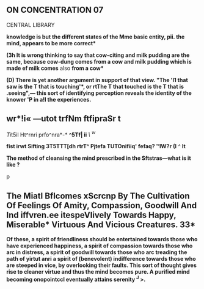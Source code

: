 ## **ON CONCENTRATION 07**

CENTRAL LIBRARY

**knowledge is but the different states of the Mme basic entity, pii. the mind, appears to be more correct\***

**(3h It is wrong thinking to say that cow-citing and milk pudding are the same, because cow-dung comes from a cow and milk pudding which is made ef milk comes** also **from a cow\***

**(D) There is yet another argument in support of that view. "The 'l1 that saw is the T that is touching'\*, or rtThe T that touched is the T that is .seeing",— this sort of identifying perception reveals the identity of the knower 'P in a!I the experiences.**

## **wr\*!i« —utot trfNm ftfipraSr t**

*Ti*t5il Ht^rnri prfo^nra*\-* **^5Tf| ii** *\\ <sup>w</sup>*

**fist irwt Sifting 3T5TTT[dh rtrT^ Pjtefa TUTOnifiiq' fefaq? ™lW?r (I** *^* **It**

**The method of cleansing the mind prescribed in the Sftstras—what is it like ?**

p

## **The Miatl Bflcomes xScrcnp By The Cultivation Of Feelings Of Amity, Compassion, Goodwill And Ind iffvren.ee itespeVlively Towards Happy, Miserable\* Virtuous And Vicious Creatures. 33\***

**Of these, a spirit of friendliness should be entertained towards those who have experienced happiness, a spirit of compassion towards those who arc in distress, a spirit of goodwill towards those who arc treading the path of yirtut anri a spirit of (benevolent) indifference towards those who are steeped in vice, by overlooking their faults. This sort of thought gives rise to cleaner virtue and thus the mind becomes pure. A purified mind becoming onopointccl eventually attains serenity <sup>J</sup> >.**